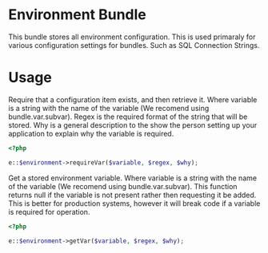 Environment Bundle
==================
This bundle stores all environment configuration. This is used primaraly for various configuration settings for bundles. Such as SQL Connection Strings.

Usage
=====
Require that a configuration item exists, and then retrieve it. Where variable is a string with the name of the variable (We recomend using bundle.var.subvar). Regex is the required format of the string that will be stored. Why is a general description to the show the person setting up your application to explain why the variable is required.

```php
<?php

e::$environment->requireVar($variable, $regex, $why);
```

Get a stored environment variable. Where variable is a string with the name of the variable (We recomend using bundle.var.subvar). This function returns null if the variable is not present rather then requesting it be added. This is better for production systems, however it will break code if a variable is required for operation.

```php
<?php

e::$environment->getVar($variable, $regex, $why);
```
